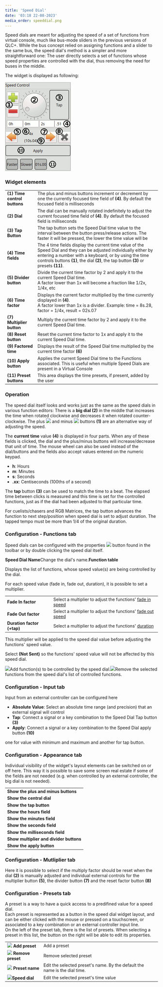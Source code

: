 ```yaml
---
title: 'Speed Dial'
date: '03:18 22-08-2023'
media_order: speeddial.png
---
```


Speed dials are meant for adjusting the speed of a set of functions from virtual console, much like bus-mode sliders in the previous versions of QLC+. While the bus concept relied on assigning functions and a slider to the same bus, the speed dial's method is a simpler and more straightforward one: The user directly selects a set of functions whose speed properties are controlled with the dial, thus removing the need for buses in the middle.


The widget is displayed as following:

![](speeddial.png)

### Widget elements

|     |     |
| --- | --- |
| **(1) Time control buttons** | The plus and minus buttons increment or decrement by one the currently focused time field of **(4)**. By default the focused field is milliseconds |
| **(2) Dial** | The dial can be manually rotated indefinitely to adjust the current focused time field of **(4)**. By default the focused field is milliseconds |
| **(3) Tap Button** | The tap button sets the Speed Dial time value to the interval between the button press/release actions. The faster it will be pressed, the lower the time value will be |
| **(4) Time fields** | The 4 time fields display the current time value of the Speed Dial and they can be adjusted individually either by entering a number with a keyboard, or by using the time controls buttons **(1)**, the dial **(2)**, the tap button **(3)** or presets **(11)**. |
| **(5) Divider button** | Divide the current time factor by 2 and apply it to the current Speed Dial time.  <br>A factor lower than 1x will become a fraction like 1/2x, 1/4x, etc |
| **(6) Time factor** | Displays the current factor multiplied by the time currently displayed in **(4)**.  <br>A factor lower than 1x is a divider. Example: time = 8s.28, factor = 1/4x, result = 02s.07 |
| **(7) Multiplier button** | Multiply the current time factor by 2 and apply it to the current Speed Dial time. |
| **(8) Reset button** | Reset the current time factor to 1x and apply it to the current Speed Dial time. |
| **(9) Factored time** | Displays the result of the Speed Dial time multiplied by the current time factor **(6)** |
| **(10) Apply button** | Applies the current Speed Dial time to the Functions associated. This is useful when multiple Speed Dials are present in a Virtual Console |
| **(11) Preset buttons** | This area displays the time presets, if present, added by the user |

### Operation

The speed dial itself looks and works just as the same as the speed dials in various function editors: There is a **big dial (2)** in the middle that increases the time when rotated clockwise and decreases it when rotated counter-clockwise. The plus ![](/basics/edit_add.png) and minus ![](/basics/edit_remove.png) buttons **(1)** are an alternative way of adjusting the speed.

The **current time** value **(4)** is displayed in four parts. When any of these fields is clicked, the dial and the plus/minus buttons will increase/decrease that unit of time. The mouse wheel can also be used instead of the dial/buttons and the fields also accept values entered on the numeric keypad.

* **h**: Hours
* **m**: Minutes
* **s**: Seconds
* **.xx**: Centiseconds (100ths of a second)

The **tap** button **(3)** can be used to match the time to a beat. The elapsed time between clicks is measured and this time is set for the controlled functions, just as if the dial had been adjusted to that particular time.

For cuelists/chasers and RGB Matrices, the tap button advances the function to next step/position when speed dial is set to adjust duration. The tapped tempo must be more than 1/4 of the original duration.

### Configuration - Functions tab

Speed dials can be configured with the properties ![](/basics/edit.png) button found in the toolbar or by double clicking the speed dial itself.

**Speed Dial Name**Change the dial's name.**Function table**

Displays the list of functions, whose speed value(s) are being controlled by the dial.

For each speed value (fade in, fade out, duration), it is possible to set a multiplier.

|     |     |
| --- | --- |
| **Fade In factor** | Select a multiplier to adjust the functions' [fade in speed](/basics/glossary-and-concepts#functions) |
| **Fade Out factor** | Select a multiplier to adjust the functions' [fade out speed](/basics/glossary-and-concepts#functions) |
| **Duration factor (+tap)** | Select a multiplier to adjust the functions' [duration](/basics/glossary-and-concepts#functions) |

This multiplier will be applied to the speed dial value before adjusting the functions' speed value.

Select **(Not Sent)** so the functions' speed value will not be affected by this speed dial.

![](/basics/edit_add.png)Add function(s) to be controlled by the speed dial.![](/basics/edit_remove.png)Remove the selected functions from the speed dial's list of controlled functions.

### Configuration - Input tab

Input from an external controller can be configured here

* **Absolute Value**: Select an absolute time range (and precision) that an external signal will control
* **Tap**: Connect a signal or a key combination to the Speed Dial Tap button **(3)**
* **Apply**: Connect a signal or a key combination to the Speed Dial apply button **(10)**

one for value with minimum and maximum and another for tap button.

### Configuration - Appearance tab

Individual visibility of the widget's layout elements can be switched on or off here. This way it is possible to save some screen real estate if some of the fields are not needed (e.g. when controlled by an external controller, the big dial is not needed).

|     |
| --- |
| **Show the plus and minus buttons** |
| **Show the central dial** |
| **Show the tap button** |
| **Show the hours field** |
| **Show the minutes field** |
| **Show the seconds field** |
| **Show the milliseconds field** |
| **Show multiplier and divider buttons** |
| **Show the apply button** |

### Configuration - Mutliplier tab

Here it is possible to select if the multiply factor should be reset when the dial **(2)** is manually adjusted and individual external controls for the multiplier button **(5)**, the divider button **(7)** and the reset factor button **(8)**

### Configuration - Presets tab

A preset is a way to have a quick access to a predifined value for a speed dial.  
Each preset is represented as a button in the speed dial widget layout, and can be either clicked with the mouse or pressed on a touchscreen, or associated to a key combination or an external controller input line.  
On the left of the preset tab, there is the list of presets. When selecting a preset in this list, the button on the right will be able to edit its properties.

|     |     |
| --- | --- |
| **![](/basics/edit_add.png) Add preset** | Add a preset |
| **![](/basics/edit_remove.png) Remove preset** | Remove selected preset |
| **![](/basics/editclear.png) Preset name** | Edit the selected preset's name. By the default the name is the dial time. |
| ![](/basics/speed.png)**Speed dial** | Edit the selected preset's time value |